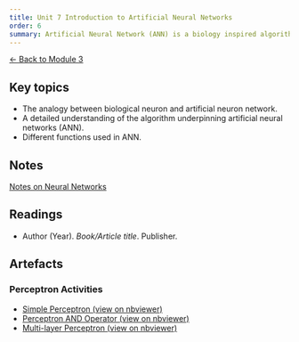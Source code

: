 ```yaml
---
title: Unit 7 Introduction to Artificial Neural Networks
order: 6
summary: Artificial Neural Network (ANN) is a biology inspired algorithm that, like animal brain, can learn from the environment and adapt itself to make more correct decisions. At present, ANN and its variant algorithm is used widely in different areas of our lives, from marketing to automation. ANN is a key driver for the industry 4.0 revolution, where machines are making decisions with minimal or no human interactions.
---
```


[← Back to Module 3](./)

## Key topics
- The analogy between biological neuron and artificial neuron network.
- A detailed understanding of the algorithm underpinning artificial neural networks (ANN).
- Different functions used in ANN.

## Notes
[Notes on Neural Networks](../../artefacts/module-3/unit-7-notes-on-neural-networks.md)

## Readings
- Author (Year). *Book/Article title*. Publisher.

## Artefacts

### Perceptron Activities
- [Simple Perceptron (view on nbviewer)](https://nbviewer.org/github/sarahethompson/eportfolio/blob/main/artefacts/module-3/unit-7-simple-perceptron.ipynb)
- [Perceptron AND Operator (view on nbviewer)](https://nbviewer.org/github/sarahethompson/eportfolio/blob/main/artefacts/module-3/unit-7-perceptron-and-operator.ipynb)
- [Multi-layer Perceptron (view on nbviewer)](https://nbviewer.org/github/sarahethompson/eportfolio/blob/main/artefacts/module-3/unit-7-ml-perceptron.ipynb)
